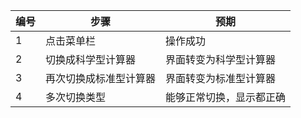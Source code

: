 | 编号 | 步骤                                          | 预期                 |
| ---- | --------------------------------------------- | ------------------- |
| 1 | 点击菜单栏 | 操作成功    |
| 2 | 切换成科学型计算器                                | 界面转变为科学型计算器 |
| 3 | 	再次切换成标准型计算器                            | 界面转变为标准型计算器 |
| 4 | 	多次切换类型                            | 能够正常切换，显示都正确 |
